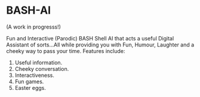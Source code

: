 # BASH-AI

(A work in progresss!)

Fun and Interactive (Parodic) BASH Shell AI that acts a useful Digital Assistant of sorts...All while providing you with Fun, Humour, Laughter and a cheeky way to pass your time.
Features include:

1) Useful information.
2) Cheeky conversation.
3) Interactiveness.
4) Fun games.
5) Easter eggs.
